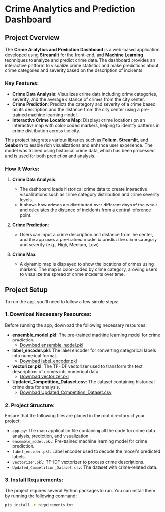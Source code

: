 # Crime Analytics and Prediction Dashboard

## Project Overview

The **Crime Analytics and Prediction Dashboard** is a web-based application developed using **Streamlit** for the front-end, and **Machine Learning** techniques to analyze and predict crime data. The dashboard provides an interactive platform to visualize crime statistics and make predictions about crime categories and severity based on the description of incidents.

### Key Features:
- **Crime Data Analysis**: Visualizes crime data including crime categories, severity, and the average distance of crimes from the city center.
- **Crime Prediction**: Predicts the category and severity of a crime based on its description and the distance from the city center using a pre-trained machine learning model.
- **Interactive Crime Locations Map**: Displays crime locations on an interactive map with color-coded markers, helping to identify patterns in crime distribution across the city.

This project integrates various libraries such as **Folium**, **Streamlit**, and **Seaborn** to enable rich visualizations and enhance user experience. The model was trained using historical crime data, which has been processed and is used for both prediction and analysis.

### How It Works:
1. **Crime Data Analysis**: 
   - The dashboard loads historical crime data to create interactive visualizations such as crime category distribution and crime severity levels.
   - It shows how crimes are distributed over different days of the week and calculates the distance of incidents from a central reference point.

2. **Crime Prediction**:
   - Users can input a crime description and distance from the center, and the app uses a pre-trained model to predict the crime category and severity (e.g., High, Medium, Low).

3. **Crime Map**:
   - A dynamic map is displayed to show the locations of crimes using markers. The map is color-coded by crime category, allowing users to visualize the spread of crime incidents over time.

## Project Setup

To run the app, you'll need to follow a few simple steps:

### 1. Download Necessary Resources:
Before running the app, download the following necessary resources:

- **ensemble_model.pkl**: The pre-trained machine learning model for crime prediction.
  - [Download ensemble_model.pkl](https://drive.google.com/file/d/1CMCv_E9c2bccW5BTCMgRhTLCUa9MuCk6/view?usp=sharing)
- **label_encoder.pkl**: The label encoder for converting categorical labels into numerical format.
  - [Download label_encoder.pkl](https://drive.google.com/file/d/1nThRqTwzbBzwTfV8tpdN29DycyazxOQj/view?usp=sharing)
- **vectorizer.pkl**: The TF-IDF vectorizer used to transform the text descriptions of crimes into numerical data.
  - [Download vectorizer.pkl](https://drive.google.com/file/d/18Y5jpf30U1nAQO_8CV97_rmWVvA1_blz/view?usp=sharing)
- **Updated_Competition_Dataset.csv**: The dataset containing historical crime data for analysis.
  - [Download Updated_Competition_Dataset.csv](https://drive.google.com/file/d/1K9zkdAE2dm6IWG6XuRXZIgD0MjZ73mhk/view?usp=sharing)

### 2. Project Structure:
Ensure that the following files are placed in the root directory of your project:

- `app.py`: The main application file containing all the code for crime data analysis, prediction, and visualization.
- `ensemble_model.pkl`: Pre-trained machine learning model for crime prediction.
- `label_encoder.pkl`: Label encoder used to decode the model's predicted labels.
- `vectorizer.pkl`: TF-IDF vectorizer to process crime descriptions.
- `Updated_Competition_Dataset.csv`: The dataset with crime-related data.

### 3. Install Requirements:
The project requires several Python packages to run. You can install them by running the following command:

```bash
pip install -r requirements.txt
